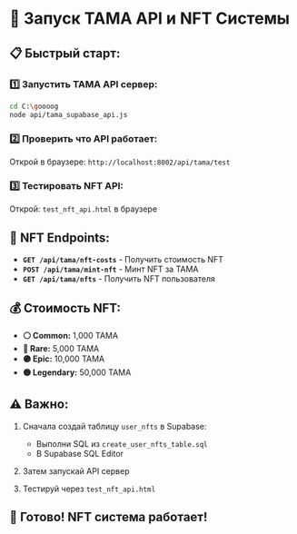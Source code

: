 # 🚀 Запуск TAMA API и NFT Системы

## 📋 Быстрый старт:

### 1️⃣ Запустить TAMA API сервер:
```bash
cd C:\goooog
node api/tama_supabase_api.js
```

### 2️⃣ Проверить что API работает:
Открой в браузере: `http://localhost:8002/api/tama/test`

### 3️⃣ Тестировать NFT API:
Открой: `test_nft_api.html` в браузере

## 🎨 NFT Endpoints:

- **`GET /api/tama/nft-costs`** - Получить стоимость NFT
- **`POST /api/tama/mint-nft`** - Минт NFT за TAMA
- **`GET /api/tama/nfts`** - Получить NFT пользователя

## 💰 Стоимость NFT:

- **⚪ Common:** 1,000 TAMA
- **🔵 Rare:** 5,000 TAMA
- **🟣 Epic:** 10,000 TAMA  
- **🟡 Legendary:** 50,000 TAMA

## ⚠️ Важно:

1. Сначала создай таблицу `user_nfts` в Supabase:
   - Выполни SQL из `create_user_nfts_table.sql`
   - В Supabase SQL Editor

2. Затем запускай API сервер

3. Тестируй через `test_nft_api.html`

## 🎯 Готово! NFT система работает!





